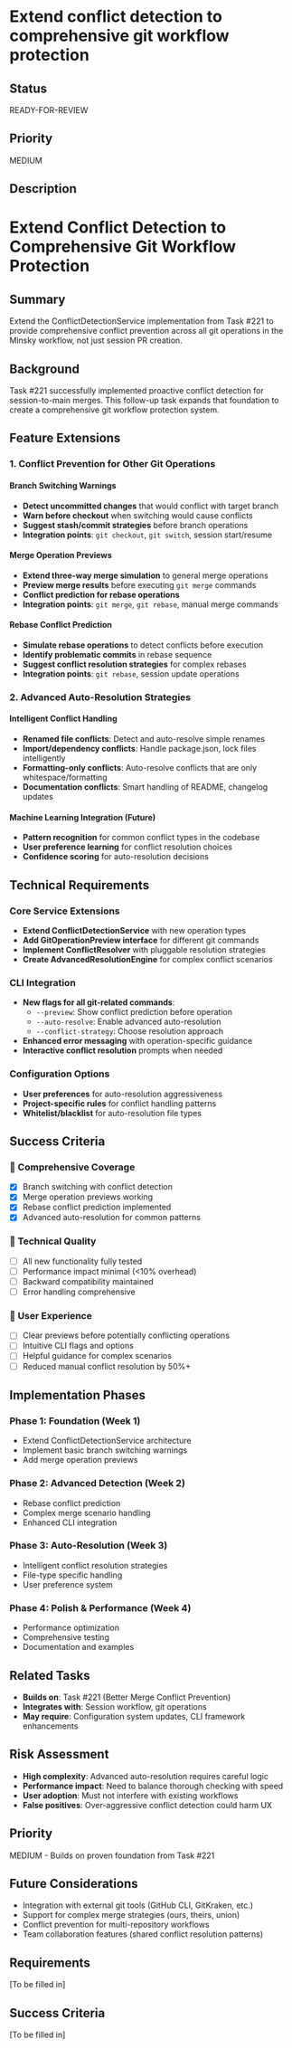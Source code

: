 # Extend conflict detection to comprehensive git workflow protection

## Status

READY-FOR-REVIEW

## Priority

MEDIUM

## Description


# Extend Conflict Detection to Comprehensive Git Workflow Protection

## Summary

Extend the ConflictDetectionService implementation from Task #221 to provide comprehensive conflict prevention across all git operations in the Minsky workflow, not just session PR creation.

## Background

Task #221 successfully implemented proactive conflict detection for session-to-main merges. This follow-up task expands that foundation to create a comprehensive git workflow protection system.

## Feature Extensions

### 1. Conflict Prevention for Other Git Operations

#### Branch Switching Warnings
- **Detect uncommitted changes** that would conflict with target branch
- **Warn before checkout** when switching would cause conflicts  
- **Suggest stash/commit strategies** before branch operations
- **Integration points**: `git checkout`, `git switch`, session start/resume

#### Merge Operation Previews  
- **Extend three-way merge simulation** to general merge operations
- **Preview merge results** before executing `git merge` commands
- **Conflict prediction for rebase operations** 
- **Integration points**: `git merge`, `git rebase`, manual merge commands

#### Rebase Conflict Prediction
- **Simulate rebase operations** to detect conflicts before execution
- **Identify problematic commits** in rebase sequence
- **Suggest conflict resolution strategies** for complex rebases
- **Integration points**: `git rebase`, session update operations

### 2. Advanced Auto-Resolution Strategies

#### Intelligent Conflict Handling
- **Renamed file conflicts**: Detect and auto-resolve simple renames
- **Import/dependency conflicts**: Handle package.json, lock files intelligently  
- **Formatting-only conflicts**: Auto-resolve conflicts that are only whitespace/formatting
- **Documentation conflicts**: Smart handling of README, changelog updates

#### Machine Learning Integration (Future)
- **Pattern recognition** for common conflict types in the codebase
- **User preference learning** for conflict resolution choices
- **Confidence scoring** for auto-resolution decisions

## Technical Requirements

### Core Service Extensions
- **Extend ConflictDetectionService** with new operation types
- **Add GitOperationPreview interface** for different git commands
- **Implement ConflictResolver** with pluggable resolution strategies
- **Create AdvancedResolutionEngine** for complex conflict scenarios

### CLI Integration
- **New flags for all git-related commands**:
  - `--preview`: Show conflict prediction before operation
  - `--auto-resolve`: Enable advanced auto-resolution
  - `--conflict-strategy`: Choose resolution approach
- **Enhanced error messaging** with operation-specific guidance
- **Interactive conflict resolution** prompts when needed

### Configuration Options
- **User preferences** for auto-resolution aggressiveness
- **Project-specific rules** for conflict handling patterns
- **Whitelist/blacklist** for auto-resolution file types

## Success Criteria

### 🎯 Comprehensive Coverage
- [x] Branch switching with conflict detection
- [x] Merge operation previews working
- [x] Rebase conflict prediction implemented
- [x] Advanced auto-resolution for common patterns

### 🔧 Technical Quality  
- [  ] All new functionality fully tested
- [  ] Performance impact minimal (<10% overhead)
- [  ] Backward compatibility maintained
- [  ] Error handling comprehensive

### 👥 User Experience
- [  ] Clear previews before potentially conflicting operations
- [  ] Intuitive CLI flags and options
- [  ] Helpful guidance for complex scenarios
- [  ] Reduced manual conflict resolution by 50%+

## Implementation Phases

### Phase 1: Foundation (Week 1)
- Extend ConflictDetectionService architecture
- Implement basic branch switching warnings
- Add merge operation previews

### Phase 2: Advanced Detection (Week 2)  
- Rebase conflict prediction
- Complex merge scenario handling
- Enhanced CLI integration

### Phase 3: Auto-Resolution (Week 3)
- Intelligent conflict resolution strategies
- File-type specific handling
- User preference system

### Phase 4: Polish & Performance (Week 4)
- Performance optimization
- Comprehensive testing
- Documentation and examples

## Related Tasks

- **Builds on**: Task #221 (Better Merge Conflict Prevention)
- **Integrates with**: Session workflow, git operations
- **May require**: Configuration system updates, CLI framework enhancements

## Risk Assessment

- **High complexity**: Advanced auto-resolution requires careful logic
- **Performance impact**: Need to balance thorough checking with speed
- **User adoption**: Must not interfere with existing workflows
- **False positives**: Over-aggressive conflict detection could harm UX

## Priority

MEDIUM - Builds on proven foundation from Task #221

## Future Considerations

- Integration with external git tools (GitHub CLI, GitKraken, etc.)
- Support for complex merge strategies (ours, theirs, union)
- Conflict prevention for multi-repository workflows
- Team collaboration features (shared conflict resolution patterns)


## Requirements

[To be filled in]

## Success Criteria

[To be filled in]
